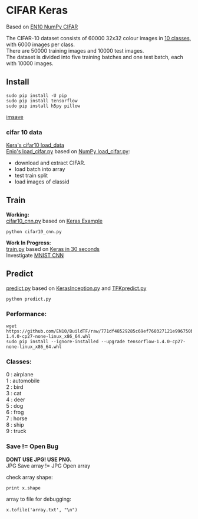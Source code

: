 # CIFAR Keras

Based on [EN10 NumPy CIFAR](https://github.com/EN10/CIFAR)

The CIFAR-10 dataset consists of 60000 32x32 colour images in [10 classes](https://github.com/EN10/KerasCIFAR#classes), with 6000 images per class.  
There are 50000 training images and 10000 test images.  
The dataset is divided into five training batches and one test batch, each with 10000 images.

## Install

    sudo pip install -U pip
    sudo pip install tensorflow 
    sudo pip install h5py pillow 

[imsave](https://github.com/EN10/CIFAR/blob/master/README.md#compatability)

### cifar 10 data
[Kera's cifar10 load_data](https://github.com/keras-team/keras/blob/master/keras/datasets/cifar10.py)    
[Enio's load_cifar.py](https://github.com/EN10/KerasCIFAR/blob/master/load_cifar.py) based on  [NumPy load_cifar.py](https://github.com/EN10/CIFAR/blob/master/load_cifar.py):
* download and extract CIFAR.
* load batch into array
* test train split
* load images of classid

## Train

**Working:**    
[cifar10_cnn.py](https://github.com/EN10/KerasCIFAR/blob/master/cifar10_cnn.py) based on [Keras Example](https://github.com/keras-team/keras/blob/master/examples/cifar10_cnn.py)   

    python cifar10_cnn.py

**Work In Progress:**    
[train.py](https://github.com/EN10/KerasCIFAR/blob/master/train.py) based on [Keras in 30 seconds](https://keras.io/#getting-started-30-seconds-to-keras)   
Investigate [MNIST CNN](https://github.com/EN10/KerasMNIST/blob/master/cnn.py)
    
## Predict

[predict.py](https://github.com/EN10/KerasCIFAR/blob/master/predict.py) based on 
[KerasInception.py](https://github.com/EN10/KerasInception/blob/master/KerasInception.py) and 
[TFKpredict.py](https://github.com/EN10/KerasMNIST/blob/master/TFKpredict.py)

    python predict.py

### Performance:

    wget https://github.com/EN10/BuildTF/raw/771df48529285c69ef760327121e996750b3916e/tensorflow-1.4.0-cp27-none-linux_x86_64.whl    
    sudo pip install --ignore-installed --upgrade tensorflow-1.4.0-cp27-none-linux_x86_64.whl

### Classes:

0 : airplane  
1 : automobile  
2 : bird  
3 : cat  
4 : deer  
5 : dog  
6 : frog  
7 : horse  
8 : ship  
9 : truck 

### Save != Open Bug

**DONT USE JPG!  USE PNG.**  
JPG Save array != JPG Open array  

check array shape:

    print x.shape

array to file for debugging:

    x.tofile('array.txt', "\n")